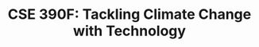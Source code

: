 ---
layout: single
title: "CSE 390F: Tackling Climate Change with Technology"
toc: true 
quarter: FALL
year: 2024
description: In this course, students will explore how computer science can be harnessed to address the challenges that climate change presents. 
---
